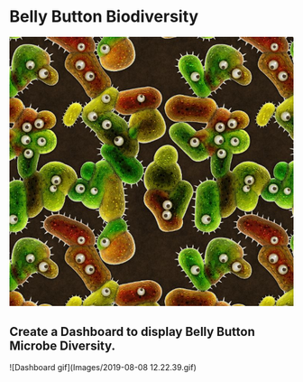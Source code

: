 # Belly Button Biodiversity

![Bacteria by filterforge.com](Images/bacteria_by_filterforgedotcom.jpg)

## Create a Dashboard to display Belly Button Microbe Diversity.

![Dashboard gif](Images/2019-08-08 12.22.39.gif)
